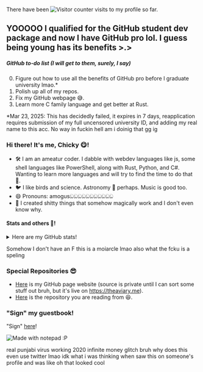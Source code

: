 There have been ![Visitor counter](http://profile-counter.glitch.me/CaptainChicky/count.svg) visits to my profile so far.

## YOOOOO I qualified for the GitHub student dev package and now I have GitHub pro lol. I guess being young has its benefits >.>

##### GitHub to-do list (I will get to them, surely, I say)
0) Figure out how to use all the benefits of GitHub pro before I graduate university lmao.*
1) Polish up all of my repos.
2) Fix my GitHub webpage 😅.
3) Learn more C family language and get better at Rust.

*Mar 23, 2025: This has decidedly failed, it expires in 7 days, reapplication requires submission of my full uncensored university ID, and adding my real name to this acc. No way in fuckin hell am i doinig that gg ig

### Hi there! It's me, Chicky 😋!
- 🛠 I am an ameatur coder. I dabble with webdev languages like js, some shell languages like PowerShell, along with Rust, Python, and C#. Wanting to learn more languages and will try to find the time to do that 🤣.
- 🐦 I like birds and science. Astronomy 🤔 perhaps. Music is good too.
- 😄 Pronouns: amogusඞඞඞඞඞඞඞඞඞඞඞ
- 💼 I created shitty things that somehow magically work and I don't even know why.


#### Stats and others 🤗!
<details>
  <summary>Here are my GitHub stats!</summary>

  ![Chicky's github stats](https://github-readme-stats.vercel.app/api?username=CaptainChicky&theme=blueberry&show_icons=true)
  [![Top Langs](https://github-readme-stats.vercel.app/api/top-langs/?username=CaptainChicky&theme=blueberry&show_icons=true)](https://github.com/anuraghazra/github-readme-stats)
</details>

Somehow I don't have an F this is a moiarcle lmao also what the fcku is a speling


### Special Repositories 😎
- [Here](https://github.com/CaptainChicky/captainchicky.github.io) is my GitHub page website (source is private until I can sort some stuff out bruh, but it's live on https://theaviary.me).
- [Here](https://github.com/CaptainChicky/CaptainChicky) is the repository you are reading from 😆.

### "Sign" my guestbook!
"Sign" [here](https://twitter.com/intent/tweet?text=Hi%20%40CaptChicky%20%F0%9F%91%8B.%20I'm%20saying%20hi%20from%20your%20Github%20profile!%20(https%3A%2F%2Fgithub.com%2FCaptainChicky)%0A%0A)!

![Made with notepad :P](https://user-images.githubusercontent.com/85041/87268983-f05eb380-c499-11ea-8945-2de4d4a271d1.png)

real punjabi virus working 2020 infinite money glitch 
bruh why does this even use twitter lmao idk what i was thinking when saw this on someone's profile and was like oh that looked cool

